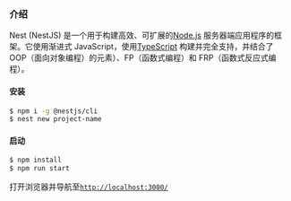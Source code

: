 ### 介绍

Nest (NestJS) 是一个用于构建高效、可扩展的[Node.js](https://nodejs.org/) 服务器端应用程序的框架。它使用渐进式 JavaScript，使用[TypeScript](http://www.typescriptlang.org/) 构建并完全支持，并结合了 OOP（面向对象编程）的元素）、FP（函数式编程）和 FRP（函数式反应式编程）。



#### 安装

```sh
$ npm i -g @nestjs/cli
$ nest new project-name
```



#### 启动

```sh
$ npm install
$ npm run start
```

打开浏览器并导航至[`http://localhost:3000/`](http://localhost:3000/)